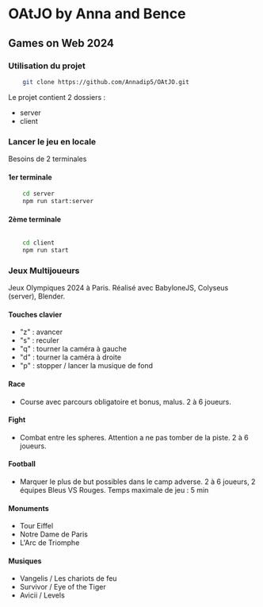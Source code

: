 # OAtJO by Anna and Bence 
## Games on Web 2024

### Utilisation du projet

```bash 
    git clone https://github.com/Annadip5/OAtJO.git
```

Le projet contient 2 dossiers : 
- server
- client

### Lancer le jeu en locale 
Besoins de 2 terminales 
#### 1er terminale
```bash 
    cd server
    npm run start:server
```

#### 2ème terminale


```bash 

    cd client
    npm run start
```

### Jeux Multijoueurs
Jeux Olympiques 2024 à Paris.
Réalisé avec BabyloneJS, Colyseus (server), Blender.
#### Touches clavier
- "z" : avancer
- "s" : reculer
- "q" : tourner la caméra à gauche
- "d" : tourner la caméra à droite
- "p" : stopper / lancer la musique de fond
#### Race
- Course avec parcours obligatoire et bonus, malus. 2 à 6 joueurs.
#### Fight
- Combat entre les spheres. Attention a ne pas tomber de la piste. 2 à 6 joueurs.
#### Football
- Marquer le plus de but possibles dans le camp adverse. 2 à 6 joueurs, 2 équipes Bleus VS Rouges. Temps maximale de jeu : 5 min 
#### Monuments
- Tour Eiffel
- Notre Dame de Paris
- L'Arc de Triomphe
#### Musiques
- Vangelis / Les chariots de feu
- Survivor / Eye of the Tiger
- Avicii / Levels 
